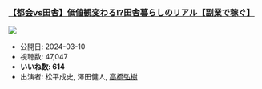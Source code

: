 ### [【都会vs田舎】価値観変わる!?田舎暮らしのリアル【副業で稼ぐ】](https://www.youtube.com/watch?v=ep9xEtUg3qE)
[![](https://img.youtube.com/vi/ep9xEtUg3qE/sddefault.jpg)](https://www.youtube.com/watch?v=ep9xEtUg3qE)
-   公開日: 2024-03-10
-   視聴数: 47,047
-   **いいね数: 614**
-   出演者: 松平成史, 澤田健人, [高橋弘樹](/rehacq_fan/people/高橋弘樹 "wikilink")
